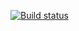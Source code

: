 [![Build status](https://ci.appveyor.com/api/projects/status/q5rsji3vja233t2h?svg=true)](https://ci.appveyor.com/project/Zipozz/moneytransfertest)
